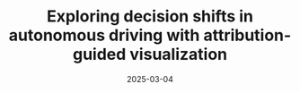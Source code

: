 ---
title: "Exploring decision shifts in autonomous driving with attribution-guided visualization"
collection: publications
permalink: /publication/2025-attrguide-vis
date: 2025-03-04
venue: 'IEEE Transactions on Intelligent Transportation Systems'
link: 'https://ieeexplore.ieee.org/document/10804826'
paperurl: '/files/pdf/research/202503attrGuide-ITS.pdf'
book: 'https://shirui-homepage.com/research/40attrguide-vis/'
# github: 'https://github.com/GlowingHorse/NetVisCompare'
# zenodo: 'https://zenodo.org/badge/628158030.svg'
# researchButton: 'https://shirui-homepage.com/research/attr-vis/'

citation: 'Rui Shi, <a href="https://li-tianxing.github.io/">Tianxing Li</a>, <a href="http://www.graco.c.u-tokyo.ac.jp/yama-lab/index.php">Yasushi Yamaguchi</a>, <a href="https://cpns.bjut.edu.cn/index.html#/home">Liguo Zhang</a>. <i>IEEE Transactions on Intelligent Transportation Systems</i>, 2025, 26(3): 4165-4177.'
---